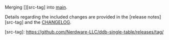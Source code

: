 <!-- PR TITLE: Merging <src-tag> into main -->
Merging [<!-- src git tag here (e.g., "v1.2.3") -->][src-tag] into [main][main-branch].

Details regarding the included changes are provided in the [release notes][src-tag] and the [CHANGELOG][main-changelog].

[src-tag]: https://github.com/Nerdware-LLC/ddb-single-table/releases/tag/<!-- src git tag here (e.g., "v1.2.3") -->

<!-- DEFAULT DEST: main branch -->

[main-branch]: https://github.com/Nerdware-LLC/ddb-single-table/tree/main
[main-changelog]: https://github.com/Nerdware-LLC/ddb-single-table/tree/main
